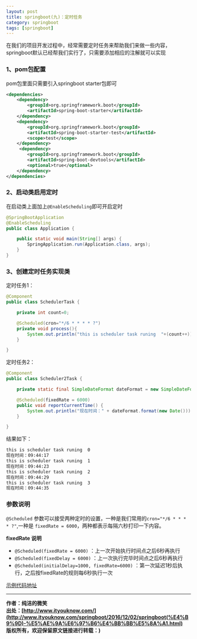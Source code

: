 ```yaml
---
layout: post
title: springboot(九)：定时任务
category: springboot 
tags: [springboot]
---
```


在我们的项目开发过程中，经常需要定时任务来帮助我们来做一些内容，springboot默认已经帮我们实行了，只需要添加相应的注解就可以实现



### 1、pom包配置

pom包里面只需要引入springboot starter包即可

``` xml
<dependencies>
	<dependency>
		<groupId>org.springframework.boot</groupId>
		<artifactId>spring-boot-starter</artifactId>
	</dependency>
	<dependency>
		<groupId>org.springframework.boot</groupId>
		<artifactId>spring-boot-starter-test</artifactId>
		<scope>test</scope>
	</dependency>
     <dependency>
        <groupId>org.springframework.boot</groupId>
        <artifactId>spring-boot-devtools</artifactId>
        <optional>true</optional>
	</dependency>
</dependencies>
```


### 2、启动类启用定时

在启动类上面加上```@EnableScheduling```即可开启定时

``` java
@SpringBootApplication
@EnableScheduling
public class Application {

	public static void main(String[] args) {
		SpringApplication.run(Application.class, args);
	}
}
```


### 3、创建定时任务实现类

定时任务1：

``` java
@Component
public class SchedulerTask {

    private int count=0;

    @Scheduled(cron="*/6 * * * * ?")
    private void process(){
        System.out.println("this is scheduler task runing  "+(count++));
    }

}
```


定时任务2：

``` java
@Component
public class Scheduler2Task {

    private static final SimpleDateFormat dateFormat = new SimpleDateFormat("HH:mm:ss");

    @Scheduled(fixedRate = 6000)
    public void reportCurrentTime() {
        System.out.println("现在时间：" + dateFormat.format(new Date()));
    }

}
```


结果如下：

``` xml
this is scheduler task runing  0
现在时间：09:44:17
this is scheduler task runing  1
现在时间：09:44:23
this is scheduler task runing  2
现在时间：09:44:29
this is scheduler task runing  3
现在时间：09:44:35
```


### 参数说明

```@Scheduled``` 参数可以接受两种定时的设置，一种是我们常用的```cron="*/6 * * * * ?"```,一种是 ```fixedRate = 6000```，两种都表示每隔六秒打印一下内容。

**fixedRate 说明**

- ```@Scheduled(fixedRate = 6000)``` ：上一次开始执行时间点之后6秒再执行
- ```@Scheduled(fixedDelay = 6000)``` ：上一次执行完毕时间点之后6秒再执行
- ```@Scheduled(initialDelay=1000, fixedRate=6000)``` ：第一次延迟1秒后执行，之后按fixedRate的规则每6秒执行一次


[示例代码地址](https://github.com/ityouknow/spring-boot-starter/tree/master/spring-boot-scheduler)

-------------

**作者：纯洁的微笑**  
**出处：[http://www.ityouknow.com/](http://www.ityouknow.com/springboot/2016/12/02/springboot(%E4%B9%9D)-%E5%AE%9A%E6%97%B6%E4%BB%BB%E5%8A%A1.html)**    
**版权所有，欢迎保留原文链接进行转载：)**
